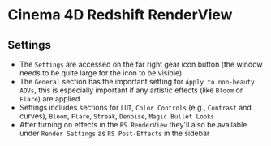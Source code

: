 # Cinema 4D Redshift RenderView

## Settings

- The `Settings` are accessed on the far right gear icon button (the window needs to be quite large for the icon to be visible)
- The `General` section has the important setting for `Apply to non-beauty AOVs`, this is especially important if any artistic effects (like `Bloom` or `Flare`) are applied
- Settings includes sections for `LUT`, `Color Controls` (e.g., `Contrast` and curves), `Bloom`, `Flare`, `Streak`, `Denoise`, `Magic Bullet Looks`
- After turning on effects in the `RS RenderView` they'll also be available under `Render Settings` as `RS Post-Effects` in the sidebar
